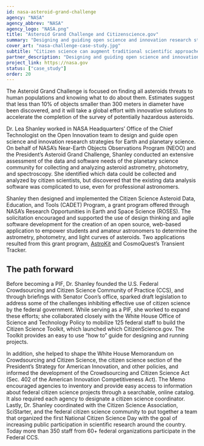 ```yaml
---
id: nasa-asteroid-grand-challenge
agency: "NASA"
agency_abbrev: "NASA"
agency_logo: "NASA.png"
title: "Asteroid Grand Challenge and Citizenscience.gov"
summary: "Designing and guiding open science and innovation research strategies for Earth and planetary science"
cover_art: "nasa-challenge-case-study.jpg"
subtitle: "Citizen science can augment traditional scientific approaches for collecting and analyzing data for asteroids as well as other fields, but technical, policy and institutional barriers need to be addressed."
partner_description: "Designing and guiding open science and innovation research strategies for Earth and planetary science"
project_link: https://nasa.gov
status: ["case_study"]
order: 20
---
```

The Asteroid Grand Challenge is focused on finding all asteroids threats to human populations and knowing what to do about them. Estimates suggest that less than 10% of objects smaller than 300 meters in diameter have been discovered, and it will take a global effort with innovative solutions to accelerate the completion of the survey of potentially hazardous asteroids.

Dr. Lea Shanley worked in NASA Headquarters’ Office of the Chief Technologist on the Open Innovation team to design and guide open science and innovation research strategies for Earth and planetary science. On behalf of NASA’s Near-Earth Objects Observations Program (NEOO) and the President’s Asteroid Grand Challenge, Shanley conducted an extensive assessment of the data and software needs of the planetary science community for collecting and analyzing asteroid astrometry, photometry, and spectroscopy. She identified which data could be collected and analyzed by citizen scientists, but discovered that the existing data analysis software was complicated to use, even for professional astronomers.</p>

Shanley then designed and implemented the Citizen Science Asteroid Data, Education, and Tools (CADET) Program, a grant program offered through NASA’s Research Opportunities in Earth and Space Science (ROSES). The solicitation encouraged and supported the use of design thinking and agile software development for the creation of an open source, web-based application to empower students and amateur astronomers to determine the astrometry, photometry, and light curves of asteroids. Two applications resulted from this grant program, <a href='http://www.astrokit.org/science'>AstroKit</a> and CosmoQuest’s Transient Tracker.

## The path forward
Before becoming a PIF, Dr. Shanley founded the U.S. Federal Crowdsourcing and Citizen Science Community of Practice (CCS), and through briefings with Senator Coon’s office, sparked draft legislation to address some of the challenges inhibiting effective use of citizen science by the federal government. While serving as a PIF, she worked to expand these efforts; she collaborated closely with the White House Office of Science and Technology Policy to mobilize 125 federal staff to build the Citizen Science Toolkit, which launched which CitizenScience.gov. The Toolkit provides an easy to use “how to” guide for designing and running projects.

In addition, she helped to shape the White House Memorandum on Crowdsourcing and Citizen Science, the citizen science section of the President’s Strategy for American Innovation, and other policies, and informed the development of the Crowdsourcing and Citizen Science Act (Sec. 402 of the American Innovation Competitiveness Act). The Memo encouraged agencies to inventory and provide easy access to information about federal citizen science projects through a searchable, online catalog. It also required each agency to designate a citizen science coordinator. Lastly, Dr. Shanley coordinated with the Citizen Science Association, SciStarter, and the federal citizen science community to put together a team that organized the first National Citizen Science Day with the goal of increasing public participation in scientific research around the country. Today more than 350 staff from 60+ federal organizations participate in the Federal CCS.

